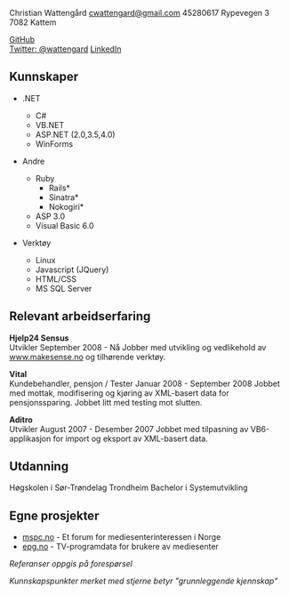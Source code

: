 Christian Wattengård
cwattengard@gmail.com
45280617
Rypevegen 3
7082 Kattem

[GitHub](http://github.com/cwattengard)  
[Twitter: @wattengard](http://twitter.com/wattengard)
[LinkedIn](http://no.linkedin.com/pub/christian-watteng%C3%A5rd/26/7a6/b72)

Kunnskaper
----------------

* .NET
  * C#
  * VB.NET
  * ASP.NET (2.0,3.5,4.0)
  * WinForms

* Andre
  * Ruby
    * Rails*
	* Sinatra*
    * Nokogiri*
  * ASP 3.0
  * Visual Basic 6.0

* Verktøy
  * Linux
  * Javascript (JQuery)
  * HTML/CSS
  * MS SQL Server

Relevant arbeidserfaring
---------------
__Hjelp24 Sensus__  
Utvikler
September 2008 - Nå
Jobber med utvikling og vedlikehold av www.makesense.no og tilhørende verktøy.

__Vital__  
Kundebehandler, pensjon / Tester
Januar 2008 - September 2008
Jobbet med mottak, modifisering og kjøring av XML-basert data for pensjonssparing. Jobbet litt med testing mot slutten.

__Aditro__  
Utvikler
August 2007 - Desember 2007
Jobbet med tilpasning av VB6-applikasjon for import og eksport av XML-basert data.

Utdanning
---------------  
Høgskolen i Sør-Trøndelag 
Trondheim
Bachelor i Systemutvikling

Egne prosjekter
---------------
* [mspc.no](http://mspc.no) - Et forum for mediesenterinteressen i Norge
* [epg.no](http://data.epg.no/xmltv) - TV-programdata for brukere av mediesenter

_Referanser oppgis på forespørsel_

_Kunnskapspunkter merket med stjerne betyr "grunnleggende kjennskap"_
